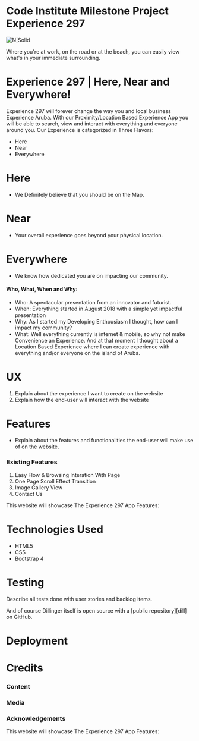 # Code Institute Milestone Project Experience 297

![N|Solid](https://i.ibb.co/5MVRf7s/cimpreadme.png)

Where you're at work, on the road or at the beach, you can easily view what's in your immediate surrounding.

# Experience 297 | Here, Near and Everywhere!
Experience 297 will forever change the way you and local business Experience Aruba. With our Proximity/Location Based Experience App you will be able to search, view and interact with everything and everyone around you. Our Experience is categorized in Three Flavors:

  - Here 
  - Near 
  - Everywhere 

# Here
  - We Definitely believe that you should be on the Map.

# Near
  - Your overall experience goes beyond your physical location.

# Everywhere
  - We know how dedicated you are on impacting our community.


#### Who, What, When and Why:
 - Who: A spectacular presentation from an innovator and futurist.
 - When: Everything started in August 2018 with a simple yet impactful presentation
 - Why: As I started my Developing Enthousiasm I thought, how can I impact my community?
 - What: Well everything currently is internet & mobile, so why not make Convenience an Experience. And at that moment I thought about a Location Based Experience where I can create experience with everything and/or everyone on the island of Aruba.
  
# UX
1. Explain about the experience I want to create on the website
2. Explain how the end-user will interact with the website

# Features
* Explain about the features and functionalities the end-user will make use of on the website. 

### Existing Features
1. Easy Flow & Browsing Interation With Page
2. One Page Scroll Effect Transition
3. Image Gallery View
4. Contact Us

This website will showcase The Experience 297 App Features:

# Technologies Used

* HTML5
* CSS
* Bootstrap 4

# Testing

Describe all tests done with user stories and backlog items.



And of course Dillinger itself is open source with a [public repository][dill]
 on GitHub.

# Deployment 


# Credits
### Content
### Media
### Acknowledgements

This website will showcase The Experience 297 App Features:



